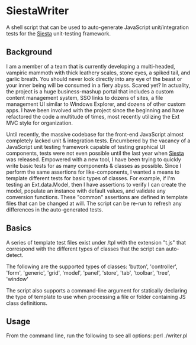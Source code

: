 SiestaWriter
===========

A shell script that can be used to auto-generate JavaScript unit/integration tests for the [Siesta] unit-testing framework.

Background
----------
I am a member of a team that is currently developing a multi-headed, vampiric mammoth with thick leathery scales, stone eyes, a spiked tail, and garlic breath. You should never look directly into any eye of the beast or your inner being will be consumed in a fiery abyss.  Scared yet?  In actuality, the project is a huge business-mashup portal that includes a custom content management system, SSO links to dozens of sites, a file management UI similar to Windows Explorer, and dozens of other custom apps.  I have been involved with the project since the beginning and have refactored the code a multitude of times, most recently utilizing the Ext MVC style for organization.  

Until recently, the massive codebase for the front-end JavaScript almost completely lacked unit & integration tests.  Encumbered by the vacancy of a JavaScript unit testing framework capable of testing graphical UI components, tests were not even possible until the last year when [Siesta] was released.  Empowered with a new tool, I have been trying to quickly write basic tests for as many components & classes as possible.  Since I perform the same assertions for like-components, I wanted a means to template different tests for basic types of classes.  For example, if I'm testing an Ext.data.Model, then I have assertions to verify I can create the model, populate an instance with default values, and validate any conversion functions.  These "common" assertions are defined in template files that can be changed at will.  The script can be re-run to refresh any differences in the auto-generated tests. 

Basics
------
A series of template test files exist under /tpl with the extension "t.js" that correspond with the different types of classes that the script can auto-detect.

The following are the supported types of classes:
'button', 'controller', 'form', 'generic', 'grid', 'model', 'panel', 'store', 'tab', 'toolbar', 'tree', 'window'

The script also supports a command-line argument for statically declaring the type of template to use when processing a file or folder containing JS class definitions.

Usage
-----
From the command line, run the following to see all options:
    perl ./writer.pl



[Siesta]: http://www.bryntum.com/products/siesta/